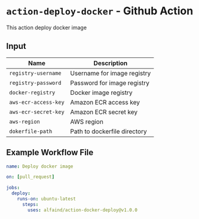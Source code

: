 # `action-deploy-docker` - **Github Action**

This action deploy docker image

## Input

| Name                 | Description                                                                                    |
| ------------------   | ---------------------------------------------------------------------------------------------- |
| `registry-username`  | Username for image registry                                                                    |
| `registry-password`  | Password for image registry                                                                    |
| `docker-registry`    | Docker image registry                                                                          |
| `aws-ecr-access-key` | Amazon ECR access key                                                                          |
| `aws-ecr-secret-key` | Amazon ECR secret key                                                                          |
| `aws-region`         | AWS region                                                                                     |
| `dokerfile-path`     | Path to dockerfile directory                                                                   |

## Example Workflow File

```yaml
name: Deploy docker image

on: [pull_request]

jobs:
  deploy:
    runs-on: ubuntu-latest
      steps:
        uses: alfaind/action-docker-deploy@v1.0.0
```
